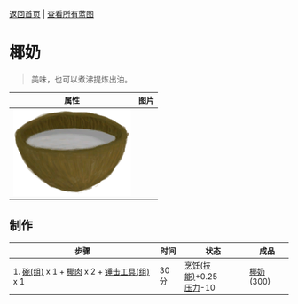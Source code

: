 [返回首页](index.md)   |  [查看所有蓝图](blueprint.md)
# 椰奶  
> 美味，也可以煮沸提炼出油。  
  
  属性  |   图片   
 ----  |  ----:   
   |  ![](Sprite/CoconutMilk.png)   
  
## 制作  
步骤  |  时间  |  状态  |  成品  
----  |  ----  |  ----  |  ----  
1. [碗(组)](GpTag_Bowl.md) x 1 + [椰肉](CoconutMeat.md) x 2 + [锤击工具(组)](GpTag_Hammer.md) x 1  |  30分  |  [烹饪(技能)](Skill_Cooking.md)+0.25<br>[压力](Stress.md)-10  |  [椰奶](LQ_CoconutMilk.md)(300)  
